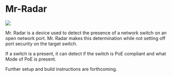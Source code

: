 # Mr-Radar

![](https://skinnyrd.com/wp-content/uploads/2022/11/P_20221104_134908_1.jpg)

Mr. Radar is a device used to detect the presence of a network switch on an open network port. Mr. Radar makes this determination while not setting off port security on the target switch.

If a switch is a present, it can detect if the switch is PoE compliant and what Mode of PoE is present.

Further setup and build instructions are forthcoming.
